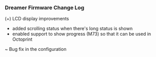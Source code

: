 ###  Dreamer Firmware Change Log

(+) LCD display improvements 
   - added scrolling status when there's long status is shown 
   - enabled support to show progress (M73) so that it can be used in Octoprint

~ Bug fix in the configuration

